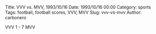 Title: VVV vs. MVV, 1993/10/16
Date: 1993/10/16 00:00
Category: sports
Tags: football, football scores, VVV, MVV
Slug: vvv-vs-mvv
Author: carbonero


VVV 1 - 7 MVV
